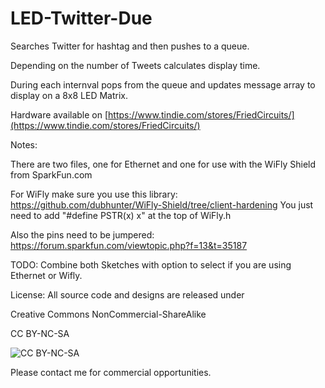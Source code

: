 LED-Twitter-Due
================

Searches Twitter for hashtag and then pushes to a queue. 

Depending on the number of Tweets calculates display time.

During each internval pops from the queue and updates message array to display on a 8x8 LED Matrix.

Hardware available on [https://www.tindie.com/stores/FriedCircuits/](https://www.tindie.com/stores/FriedCircuits/)

Notes:

There are two files, one for Ethernet and one for use with the WiFly Shield from SparkFun.com

For WiFly make sure you use this library:
https://github.com/dubhunter/WiFly-Shield/tree/client-hardening
You just need to add "#define PSTR(x)  x" at the top of WiFly.h



Also the pins need to be jumpered:
https://forum.sparkfun.com/viewtopic.php?f=13&t=35187



TODO:
Combine both Sketches with option to select if you are using Ethernet or Wifly. 
 
 




License: All source code and designs are released under 

Creative Commons NonCommercial-ShareAlike 

CC BY-NC-SA

![CC BY-NC-SA](http://i.creativecommons.org/l/by-nc-sa/3.0/88x31.png)

Please contact me for commercial opportunities. 